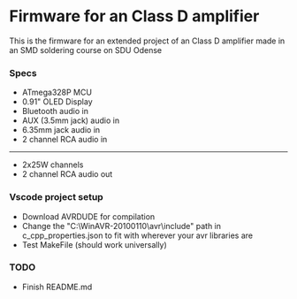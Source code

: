 # Firmware for an Class D amplifier
This is the firmware for an extended project of an Class D amplifier made in an SMD soldering course on SDU Odense

### Specs
- ATmega328P MCU
- 0.91" OLED Display
- Bluetooth audio in
- AUX (3.5mm jack) audio in
- 6.35mm jack audio in
- 2 channel RCA audio in
-------------------------------------------
- 2x25W channels
- 2 channel RCA audio out


### Vscode project setup
- Download AVRDUDE for compilation
- Change the "C:\\WinAVR-20100110\\avr\\include" path in c_cpp_properties.json to fit with wherever your avr libraries are
- Test MakeFile (should work universally)

### TODO
- Finish README.md
